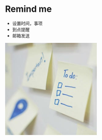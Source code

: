 # Remind me

* 设置时间，事项
* 到点提醒
* 邮箱发送

![](https://github.com/yqw1212/remind-me/blob/master/static/remind.ico)